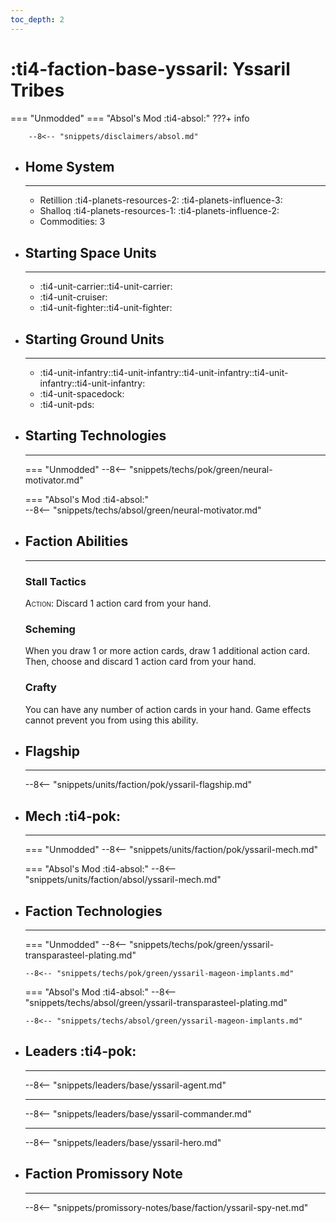 ```yaml
---
toc_depth: 2
---
```


# :ti4-faction-base-yssaril: Yssaril Tribes
=== "Unmodded"
=== "Absol's Mod :ti4-absol:" 
    ???+ info

        --8<-- "snippets/disclaimers/absol.md"

<div class="grid cards" markdown>

-   ## __Home System__

    ---

    * Retillion :ti4-planets-resources-2: :ti4-planets-influence-3:
    * Shalloq :ti4-planets-resources-1: :ti4-planets-influence-2:
    * Commodities: 3

</div>

<div class="grid cards" markdown>

-   ## __Starting Space Units__

    ---

    * :ti4-unit-carrier::ti4-unit-carrier:
    * :ti4-unit-cruiser:
    * :ti4-unit-fighter::ti4-unit-fighter:

-   ## __Starting Ground Units__

    ---

    * :ti4-unit-infantry::ti4-unit-infantry::ti4-unit-infantry::ti4-unit-infantry::ti4-unit-infantry:
    * :ti4-unit-spacedock:
    * :ti4-unit-pds:

-   ## __Starting Technologies__

    ---
    === "Unmodded"
        --8<-- "snippets/techs/pok/green/neural-motivator.md"

    === "Absol's Mod :ti4-absol:"  
        --8<-- "snippets/techs/absol/green/neural-motivator.md"

-   ## __Faction Abilities__

    ---
    ### **Stall Tactics**
    
    <span style="font-variant:small-caps;">Action</span>: Discard 1 action card from your hand.

    ### **Scheming**

    When you draw 1 or more action cards, draw 1 additional action card. Then, choose and discard 1 action card from your hand.

    ### **Crafty**

    You can have any number of action cards in your hand. Game effects cannot prevent you from using this ability.

-   ## __Flagship__

    ---
    --8<-- "snippets/units/faction/pok/yssaril-flagship.md"

-   ## __Mech__ :ti4-pok:

    ---
    === "Unmodded"
        --8<-- "snippets/units/faction/pok/yssaril-mech.md"

    === "Absol's Mod :ti4-absol:"
        --8<-- "snippets/units/faction/absol/yssaril-mech.md"

-   ## __Faction Technologies__

    ---
    === "Unmodded"
        --8<-- "snippets/techs/pok/green/yssaril-transparasteel-plating.md"

        --8<-- "snippets/techs/pok/green/yssaril-mageon-implants.md"

    === "Absol's Mod :ti4-absol:"
        --8<-- "snippets/techs/absol/green/yssaril-transparasteel-plating.md"

        --8<-- "snippets/techs/absol/green/yssaril-mageon-implants.md"

-   ## __Leaders__ :ti4-pok:

    ---
    
    --8<-- "snippets/leaders/base/yssaril-agent.md"

    ---

    --8<-- "snippets/leaders/base/yssaril-commander.md"

    ---

    --8<-- "snippets/leaders/base/yssaril-hero.md"

-   ## __Faction Promissory Note__

    ---
    --8<-- "snippets/promissory-notes/base/faction/yssaril-spy-net.md"

</div>
